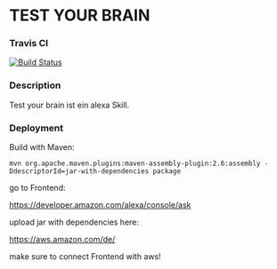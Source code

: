 ﻿# TEST YOUR BRAIN

### Travis CI
[![Build Status](https://travis-ci.org/sweIhm-ws2018-19/skillproject-fr-34.svg?branch=Roodey)](https://travis-ci.org/sweIhm-ws2018-19/skillproject-fr-34)

### Description
Test your brain ist ein alexa Skill.

### Deployment

Build with Maven:
```
mvn org.apache.maven.plugins:maven-assembly-plugin:2.6:assembly -DdescriptorId=jar-with-dependencies package
```
go to Frontend:

https://developer.amazon.com/alexa/console/ask

upload jar with dependencies here:

https://aws.amazon.com/de/

make sure to connect Frontend with aws!

